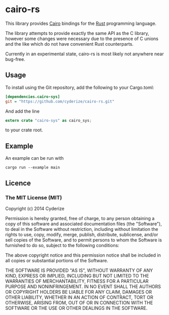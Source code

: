 # cairo-rs
This library provides [Cairo](http://cairographics.org) bindings for the [Rust](http://rust-lang.org/) programming language.

The library attempts to provide exactly the same API as the C library, however some changes were necessary due to the presence of C unions and the like which do not have convenient Rust counterparts.

Currently in an experimental state, cairo-rs is most likely not anywhere near bug-free.

## Usage
To install using the Git repository, add the following to your Cargo.toml:

```ini
[dependencies.cairo-sys]
git = "https://github.com/cyderize/cairo-rs.git"
```

And add the line

```rust
extern crate "cairo-sys" as cairo_sys;
```

to your crate root.

## Example
An example can be run with
```
cargo run --example main
```

## Licence
### The MIT License (MIT)

Copyright (c) 2014 Cyderize

Permission is hereby granted, free of charge, to any person obtaining a copy of this software and associated documentation files (the "Software"), to deal in the Software without restriction, including without limitation the rights to use, copy, modify, merge, publish, distribute, sublicense, and/or sell copies of the Software, and to permit persons to whom the Software is furnished to do so, subject to the following conditions:

The above copyright notice and this permission notice shall be included in all copies or substantial portions of the Software.

THE SOFTWARE IS PROVIDED "AS IS", WITHOUT WARRANTY OF ANY KIND, EXPRESS OR IMPLIED, INCLUDING BUT NOT LIMITED TO THE WARRANTIES OF MERCHANTABILITY, FITNESS FOR A PARTICULAR PURPOSE AND NONINFRINGEMENT. IN NO EVENT SHALL THE AUTHORS OR COPYRIGHT HOLDERS BE LIABLE FOR ANY CLAIM, DAMAGES OR OTHER LIABILITY, WHETHER IN AN ACTION OF CONTRACT, TORT OR OTHERWISE, ARISING FROM, OUT OF OR IN CONNECTION WITH THE SOFTWARE OR THE USE OR OTHER DEALINGS IN THE SOFTWARE.
